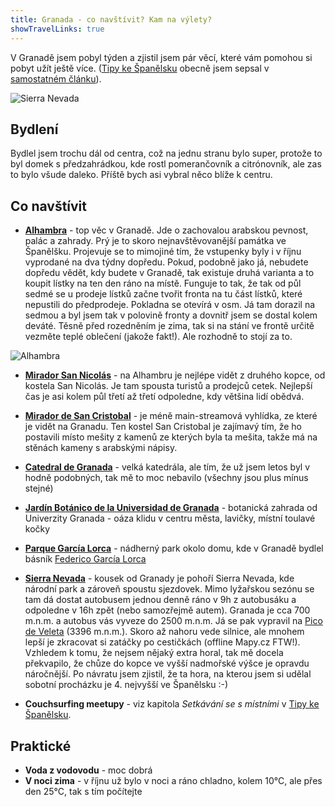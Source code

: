 ```yaml
---
title: Granada - co navštívit? Kam na výlety?
showTravelLinks: true
---
```


V Granadě jsem pobyl týden a zjistil jsem pár věcí, které vám pomohou si pobyt užít ještě více. ([Tipy ke Španělsku](/spanelsko/) obecně jsem sepsal v [samostatném článku](/spanelsko/)).

![Sierra Nevada](/data/2016/2016-10-31-granada/granada-sierra-nevada.jpg)

## Bydlení
Bydlel jsem trochu dál od centra, což na jednu stranu bylo super, protože to byl domek s předzahrádkou, kde rostl pomerančovník a citrónovník, ale zas to bylo všude daleko. Příště bych asi vybral něco blíže k centru.

## Co navštívit

- **[Alhambra](https://www.alhambradegranada.org)** - top věc v Granadě. Jde o zachovalou arabskou pevnost, palác a zahrady. Prý je to skoro nejnavštěvovanější památka ve Španělšku. Projevuje se to mimojiné tím, že vstupenky byly i v říjnu vyprodané na dva týdny dopředu. Pokud, podobně jako já, nebudete dopředu vědět, kdy budete v Granadě, tak existuje druhá varianta a to koupit lístky na ten den ráno na místě. Funguje to tak, že tak od půl sedmé se u prodeje lístků začne tvořit fronta na tu část lístků, které nepustili do předprodeje. Pokladna se otevírá v osm. Já tam dorazil na sedmou a byl jsem tak v polovině fronty a dovnitř jsem se dostal kolem deváté. Těsně před rozedněním je zima, tak si na stání ve frontě určitě vezměte teplé oblečení (jakože fakt!). Ale rozhodně to stojí za to.

![Alhambra](/data/2016/2016-10-31-granada/alhambra.jpg)

- **[Mirador San Nicolás](https://goo.gl/maps/9CnEEtRYL4D2)** - na Alhambru je nejlépe vidět z druhého kopce, od kostela San Nicolás. Je tam spousta turistů a prodejců cetek. Nejlepší čas je asi kolem půl třetí až třetí odpoledne, kdy většina lidí obědvá.
- **[Mirador de San Cristobal](https://goo.gl/maps/1xuGzRALYNs)** - je méně main-streamová vyhlídka, ze které je vidět na Granadu. Ten kostel San Cristobal je zajímavý tím, že ho postavili místo mešity z kamenů ze kterých byla ta mešita, takže má na stěnách kameny s arabskými nápisy.  
- **[Catedral de Granada](https://goo.gl/maps/qr2nJTsLB1n)** - velká katedrála, ale tím, že už jsem letos byl v hodně podobných, tak mě to moc nebavilo (všechny jsou plus mínus stejné)
- **[Jardín Botánico de la Universidad de Granada](https://goo.gl/maps/9o7yangQUPU2)** - botanická zahrada od Univerzity Granada - oáza klidu v centru města, lavičky, místní toulavé kočky
- **[Parque García Lorca](https://goo.gl/maps/SM7Nd2X8Scu)** - nádherný park okolo domu, kde v Granadě bydlel básník [Federico García Lorca](https://en.wikipedia.org/wiki/Federico_Garc%C3%ADa_Lorca)
- **[Sierra Nevada](https://goo.gl/maps/SsmcaXSzkAL2)** - kousek od Granady je pohoří Sierra Nevada, kde národní park a zároveň spoustu sjezdovek. Mimo lyžařskou sezónu se tam dá dostat autobusem jednou denně ráno v 9h z autobusáku a odpoledne v 16h zpět (nebo samozřejmě autem). Granada je cca 700 m.n.m. a autobus vás vyveze do 2500 m.n.m. Já se pak vypravil na [Pico de Veleta](https://goo.gl/maps/SsmcaXSzkAL2) (3396 m.n.m.). Skoro až nahoru vede silnice, ale mnohem lepší je zkracovat si zatáčky po cestičkách (offline Mapy.cz FTW!). Vzhledem k tomu, že nejsem nějaký extra horal, tak mě docela překvapilo, že chůze do kopce ve vyšší nadmořské výšce je opravdu náročnější. Po návratu jsem zjistil, že ta hora, na kterou jsem si udělal sobotní procházku je 4. nejvyšší ve Španělsku :-)

- **Couchsurfing meetupy** - viz kapitola *Setkávání se s místními* v [Tipy ke Španělsku](/spanelsko/).
 
 
## Praktické
 
- **Voda z vodovodu** - moc dobrá
- **V noci zima** - v říjnu už bylo v noci a ráno chladno, kolem 10°C, ale přes den 25°C, tak s tím počítejte

